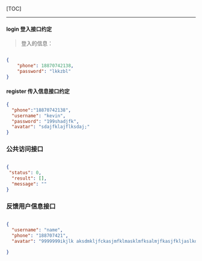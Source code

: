 [TOC]

----
#### login 登入接口约定
>登入的信息：
```json

{
    "phone": 18870742138,
    "password": "lkkzbl"
}

```



#### register 传入信息接口约定

```json
{
  "phone":"18870742138",
  "username": "kevin",
  "password": "199shadjfk",
  "avatar": "sdajfklajflksdaj;"
}
```


### 公共访问接口
```json

{
 "status": 0,
  "result": [],
  "message": ""
}
```

### 反馈用户信息接口
````json

{
  "username": "name",
  "phone": "188707421",
  "avatar": "9999999ikjlk aksdmkljfckasjmfklmasklmfksalmjfkasjfkljaslkdfjklsajfkljaskldjfklsa"

}
````
   
    
    
    
    
    
    
    
    
    
    
    
    
    
    
    
    
    
    